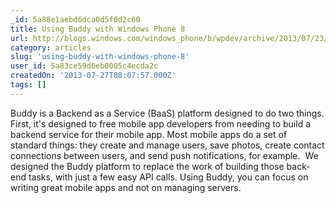 ```yaml
---
_id: 5a88e1aebd6dca0d5f0d2c60
title: Using Buddy with Windows Phone 8
url: http://blogs.windows.com/windows_phone/b/wpdev/archive/2013/07/23/using-buddy-with-windows-phone-8.aspx
category: articles
slug: 'using-buddy-with-windows-phone-8'
user_id: 5a83ce59d6eb0005c4ecda2c
createdOn: '2013-07-27T08:07:57.000Z'
tags: []
---
```


Buddy is a Backend as a Service (BaaS) platform designed to do two things. First, it's designed to free mobile app developers from needing to build a backend service for their mobile app. Most mobile apps do a set of standard things: they create and manage users, save photos, create contact connections between users, and send push notifications, for example.  We designed the Buddy platform to replace the work of building those back-end tasks, with just a few easy API calls. Using Buddy, you can focus on writing great mobile apps and not on managing servers.
